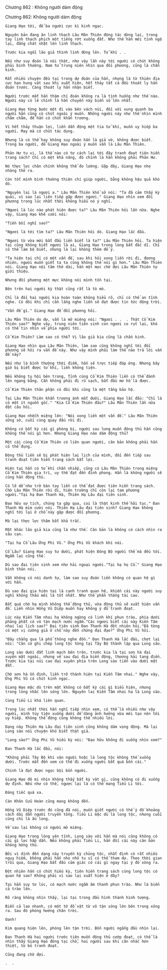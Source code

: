 




Chương 862 : Không người dám động


Chương 862: Không người dám động

	Giang Hạo tới, để ba người cực kì kinh ngạc.

	Nguyên bản đang ăn linh thạch Lâu Mãn Thiên động tác dừng lại, trong tay linh thạch phịch một tiếng rớt xuống đất. Như thế hắn mới tỉnh ngộ lại, đắng chát nhặt lên linh thạch.

	Trước kia ngồi lão giả thình lình đứng lên. Tử khí . . 

	Nếu như suy đoán là nói thật, như vậy lần này tới người có chút không phải bình thường. Nam tử trung niên nhìn qua đối phương, cũng là chấn kinh.

	Rất nhiều chuyện đều tại trong dự đoán của hắn, nhưng là từ thiên địa cực hạn hung vật sau khi xuất hiện, hết thảy tất cả đều thoát ly hắn đoán trước. Càng thoát ly hắn nhận biết.

	Người trước mắt hắn thậm chí đoán không ra là tình huống như thế nào. Người này có lẽ chính là hắn chuyến này biến số lớn nhất.

	Giang Hạo từng bước một đi vào bên vách núi, đối với xung quanh ba người hắn cũng có chút ngoài ý muốn. Những người này như thế nhìn mình chằm chằm, để hắn có chút khẩn trương.

	Vì hết thảy thuận lợi, liền dẫn động một tia tử khí, muốn uy hiếp ba người. May mà có chút tác dụng.

	Nhưng là có thể hay không suy đoán hắn là giả vờ, không được biết. Trong ba người, để Giang Hạo ngoài ý muốn vẫn là Lâu Mãn Thiên.

	Phản Hư tu vi, là thế nào có tư cách lại tới đây tranh đoạt tiên hiền trang sách? Chỉ có một khả năng, đó chính là hắn không phải Phản Hư.

	Nó thực lực chân chính không thể đo lường. Gặp đây, Giang Hạo nhẹ nhàng thở ra.

	Còn tốt mình bình thường thiện chí giúp người, bằng không hậu quả khó dò.

	"Nguyên lai là ngươi a." Lâu Mãn Thiên khổ sở nói: "Ta đã cảm thấy kỳ quái, vì sao lại liên tiếp gặp được ngươi." Giang Hạo nhìn xem đối phương trong lúc nhất thời không hiểu nó ý nghĩ.

	"Ngươi là lúc nào phát hiện được ta?" Lâu Mãn Thiên hỏi lần nữa. Nghe vậy, Giang Hạo khẽ cười nói:

	"Tiền bối nghĩ sao?"

	"Ngươi là tới tìm ta?" Lâu Mãn Thiên hỏi dò. Giang Hạo lắc đầu.

	"Ngươi từ vừa mới bắt đầu liền biết là ta?" Lâu Mãn Thiên hỏi. Ta hiện tại cũng không biết ngươi là ai, Giang Hạo trong lòng bất đắc dĩ. Chỉ có thể làm bộ biết, nhưng là lại không thèm để ý.

	"Ta hiện tại chỉ có một vấn đề, sau khi hỏi xong liền rời đi, đương nhiên, ngươi muốn giết ta ta cũng không thể nói gì hơn." Lâu Mãn Thiên nói. Giang Hạo nội tâm thở dài, hắn một mực chờ đợi Lâu Mãn Thiên tự giới thiệu.

	Nhưng đối phương một mực không nói mình tồn tại.

	Bên trên hai người kỳ thật cũng rất là tò mò.

	Chỉ là đối hai người kia hoàn toàn không hiểu rõ, chỉ có thể an tĩnh nghe. Có đôi khi chỉ cần lắng nghe liền sẽ đạt được tin tức động trời.

	"Vấn đề gì." Giang Hạo để đối phương hỏi.

	Lâu Mãn Thiên do dự, vẫn là mở miệng nói: "Ngươi . .  . Thật Cổ Kim Thiên sao?" Nghe vậy, trung niên tiên sinh con ngươi co rụt lại, khó có thể tin nhìn về phía người tới.

	Cổ Kim Thiên? Làm sao có thể? Vị lão giả kia cũng là chấn kinh.

	Giang Hạo nhìn qua Lâu Mãn Thiên, làm sao cũng không nghĩ tới đối phương sẽ hỏi ra vấn đề này. Như vậy mình phải làm thế nào trả lời vấn đề này?

	Nếu như là bình thường thời điểm, hắn sẽ trực tiếp đáp ứng. Nhưng bây giờ bị biết được tử khí, liền không tiện.

	Nếu không tụ hội bên trong, Tỉnh cùng Cổ Kim Thiên liền có thể đánh lên ngang bằng. Cần không phải đi rũ sạch, bắt đầu mơ hồ là được.

	Cổ Kim Thiên thân phận có đôi khi cũng là một tầng bảo hộ.

	Tại Lâu Mãn Thiên khẩn trương ánh mắt dưới, Giang Hạo lắc đầu: "Chỉ là có một ít nguồn gốc." "Kia Cổ Kim Thiên đâu?" Lâu Mãn Thiên lần nữa đặt câu hỏi.

	Giang Hạo nhếch miệng lên: "Nói xong liền một vấn đề." Lâu Mãn Thiên sững sờ, cuối cùng quay đầu rời đi.

	Không có bất kỳ cái gì phòng bị, người sau lưng muốn động thủ hắn cũng không thể nói gì hơn. Nhưng Giang Hạo nào dám động thủ?

	Một cái cùng Cổ Kim Thiên có liên quan người, căn bản không phải hắn có thể đụng.

	Động thủ liền sẽ bị phát hiện lai lịch của mình, đối đến tiếp sau tranh đoạt tiên hiền trang sách bất lợi.

	Hiện tại hắn có tử khí chấn nhiếp, cũng có Lâu Mãn Thiên trong miệng Cổ Kim Thiên gia trì, uy thế đạt đến đỉnh phong. Hẳn là không người sẽ cùng hắn động thủ.

	Có lẽ dễ như trở bàn tay liền có thể đạt được tiên hiền trang sách. Chờ Lâu Mãn Thiên rời đi, hiện trường chỉ còn lại tam phương người."Tại hạ Đan Thanh Hà, Thiên Hạ Lâu đại tiên sinh.

	Đạo hữu sự tích, chúng ta gặp qua, coi là thật kinh thế hãi tục." Đan Thanh Hà mỉm cười nói. Thiên Hạ Lâu đại tiên sinh? Giang Hạo không nghĩ tới lại ở chỗ này gặp được đối phương.

	Mà lại thực lực thâm bất khả trắc.

	Mặt khác lão giả kia cũng là như thế. Căn bản là không có cách nhìn ra sâu cạn.

	"Tại hạ Cổ Lâu Ứng Phi Vũ." Ứng Phi Vũ khách khí nói.

	Cổ Lâu? Giang Hạo suy tư dưới, phát hiện Đông Bộ người thế mà đều tới. Ngẫm lại cũng thế.

	Dù sao đại tiên sinh xem như hải ngoại người."Tại hạ họ Cổ." Giang Hạo bình thản nói.

	Vẫn không có nói danh tự, làm sao suy đoán liền không có quan hệ gì với hắn.

	Dù sao đại gia hiện tại là cạnh tranh quan hệ, khiến cái này người suy nghĩ không thấu mới là tốt nhất. Như thế phần thắng tài cao.

	Bất quá chờ hạ mình không thể động thủ, vừa động thủ sẽ xuất hiện vấn đề. Liền nhìn Hồng Vũ Diệp muốn hay không ý đồ tranh đoạt.

	Lúc này Kiến Tâm nhai hạ không ngừng có linh khí phun trào, phía dưới phảng phất có vô tận mạch nước ngầm."Các ngươi biết cái này Kiến Tâm nhai lai lịch sao?" Đại tiên sinh Đan Thanh Hà đột nhiên hỏi."Đã từng có một vị cường giả ở chỗ này đến chứng đại đạo?" Ứng Phi Vũ hỏi.

	"Đây chẳng qua là phổ thông nghe đồn." Đan Thanh Hà lắc đầu, chợt lại nói: "Căn cứ ghi chép long tộc từng tại Tây Bộ thành lập qua Long sào.

	Long sào dưới đất linh mạch bên trên, trước kia là tại sơn hà đại xuyên mặt ngoài, nhưng về sau đại địa biến động, thương hải tang điền. Trước kia tại núi cao đại xuyên phía trên Long sào tiến vào dưới mặt đất.

	Chờ sơn hà ổn định, liền trở thành hiện tại Kiến Tâm nhai." Nghe vậy, Ứng Phi Vũ có chút kinh ngạc.

	Giang Hạo mặc dù trên mặt không có bất kỳ cái gì biểu hiện, nhưng trong lòng nhấc lên sóng lớn. Nguyên lai Kiến Tâm nhai hạ là Long sào.

	Cùng Tiểu Li khá liên quan.

	Trong lúc nhất thời hắn nghĩ tiếp nhìn xem, có thể là nhiều như vậy người, mình tùy tiện xuống dưới dễ dàng ảnh hưởng vừa mới tạo nên tới uy hiếp. Không thể động cũng không thể nhiều lời.

	Dạng này Thiên Hạ Lâu đại tiên sinh cũng không dám vọng động. Mà lại Long sào nói chuyện khó biết thật giả.

	"Long sào?" Ứng Phi Vũ hiếu kỳ nói: "Đạo hữu không đi xuống nhìn xem?"

	Đan Thanh Hà lắc đầu, nói:

	"Không phải Tây Bộ khí vận người hoặc là long tộc không thể xuống dưới. Trước mắt đến xem có thể đi xuống người bất quá bốn cái."

	Chính là đạt được ngọc bội bốn người.

	Giang Hạo đê mi nhìn không thấy bất kỳ vật gì, cũng không có đi xuống dự định. Nếu như có thể, ngược lại là có thể mang Tiểu Li tới.

	Đáng tiếc quá xa.

	Càn Khôn Cửu Hoàn cũng mang không đến.

	Hồng Vũ Diệp trước đó cũng đã nói, muốn giết người có thể ý đồ khoảng cách dài dẫn người truyền tống. Tiểu Li mặc dù là long tộc, nhưng cuối cùng chỉ là ấu long.

	Về sau lại không có người mở miệng.

	Giang Hạo trong lòng yên tĩnh, Long sào với hắn mà nói cũng không có cái gì lực hấp dẫn. Nếu không phải Tiểu Li, hắn đối cái này căn bản không hứng thú.

	Bởi vì dính đến dạng này truyền kỳ chủng tộc, nhất định có rất nhiều nguy hiểm, không phải hắn nho nhỏ tu sĩ có thể tham dự. Theo thời gian trôi qua, Giang Hạo bắt đầu cảm giác có cái gì ngay tại ý đồ xông ra.

	Đột nhiên hắn có chút hiếu kỳ, tiên hiền trang sách cùng long tộc có quan hệ sao? Không phải vì sao lại xuất hiện ở đây?

	Tại hắn suy tư lúc, có mạch nước ngầm âm thanh phun trào. Như là biển cả trào lên.

	Rõ ràng không nhìn thấy, lại tại trong đầu hình thành hình tượng.

	Biển cả lao nhanh, có một tờ đồ vật từ vô tận sóng lớn bên trong xông ra. Sau đó phóng hướng chân trời.

	Oanh!

	Kim quang hiện lên, phóng lên tận trời. Bốn người ngẩng đầu nhìn lại.

	Đan Thanh Hà hai người trước tiên muốn động thủ cướp đoạt, có thể là nhìn thấy Giang Hạo đứng tại chỗ, hai người sau khi cân nhắc hơn thiệt, từ bỏ tranh đoạt.

	Cũng đang chờ đợi.

	.  .




